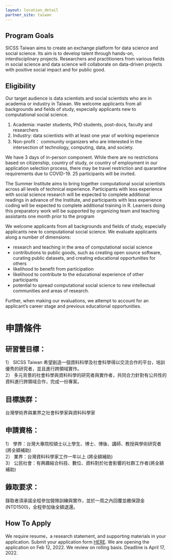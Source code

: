 ```yaml
---
layout: location_detail
partner_site: taiwan
---
```


## Program Goals

SICSS Taiwan aims to create an exchange platform for data science and social science. Its aim is to develop talent through hands-on, interdisciplinary projects. Researchers and practitioners from various fields in social science and data science will collaborate on data-driven projects with positive social impact and for public good.

## Eligibility

Our target audience is data scientists and social scientists who are in academia or industry in Taiwan. We welcome applicants from all backgrounds and fields of study, especially applicants new to computational social science.

1) Academia: master students, PhD students, post-docs, faculty and researchers  
2) Industry: data scientists with at least one year of working experience  
3) Non-profit： community organizers who are interested in the intersection of technology, computing, data, and society. 

We have 3 days of in-person component. While there are no restrictions based on citizenship, country of study, or country of employment in our application selection process, there may be travel restriction and quarantine requirements due to COVID-19. 25 participants will be invited.

The Summer Institute aims to bring together computational social scientists across all levels of technical experience. Participants with less experience with social science research will be expected to complete additional readings in advance of the Institute, and participants with less experience coding will be expected to complete additional training in R. Learners doing this preparatory work will be supported by organizing team and teaching assistants one month prior to the program

We welcome applicants from all backgrounds and fields of study, especially applicants new to computational social science. We evaluate applicants along a number of dimensions: 

- research and teaching in the area of computational social science
- contributions to public goods, such as creating open source software, curating public datasets, and creating educational opportunities for others
- likelihood to benefit from participation 
- likelihood to contribute to the educational experience of other participants 
- potential to spread computational social science to new intellectual communities and areas of research. 
 
Further, when making our evaluations, we attempt to account for an applicant’s career stage and previous educational opportunities.

# 申請條件
## 研習營目標：
1） SICSS Taiwan 希望創造一個資料科學及社會科學得以交流合作的平台，培訓優秀的研究者，並且進行跨領域實作。  
2） 多元背景的社會科學與資料科學的研究者與實作者，共同合力針對有公共性的資料進行跨領域合作，完成一份專案。


## 目標族群：
台灣學術界與業界之社會科學家與資料科學家

## 申請資格：
1） 學界：台灣大專院校碩士以上學生、博士、博後、講師、教授與學術研究者 (將全額補助)  
2） 業界：台灣資料科學家工作一年以上 (將全額補助)  
3） 公民社會：有興趣結合科技、數位、資料對於社會影響的社群工作者(將全額補助)  

## 錄取要求：
錄取者須承諾全程參加營隊訓練與實作，並於一周之內回覆並繳保證金(NTD1500)，全程參加後全額退還。


## How To Apply

We require resume，a research statement, and supporting materials in your application. Submit your application form [HERE](https://bit.ly/34B0iIV). We are opening the application on Feb 12, 2022. We review on rolling basis. Deadline is April 17, 2022. 

